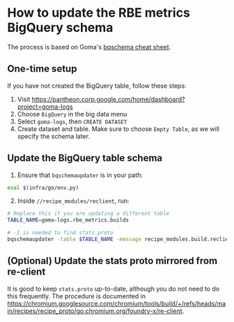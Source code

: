 # How to update the RBE metrics BigQuery schema

The process is based on Goma's [bqschema cheat sheet](https://g3doc.corp.google.com/devtools/goma/g3doc/developers/bqschema-cheat-sheet.md).

## One-time setup

If you have not created the BigQuery table, follow these steps:

1. Visit https://pantheon.corp.google.com/home/dashboard?project=goma-logs
1. Choose `BigQuery` in the big data menu
1. Select `goma-logs`, then `CREATE DATASET`
1. Create dataset and table. Make sure to choose `Empty Table`, as we will specify the schema later.


## Update the BigQuery table schema

1. Ensure that `bqschemaupdater` is in your path:

```sh
eval $(infra/go/env.py)
```

2. Inside `//recipe_modules/reclient`, run:

```sh
# Replace this if you are updating a different table
TABLE_NAME=goma-logs.rbe_metrics.builds

# -I is needed to find stats.proto
bqschemaupdater -table $TABLE_NAME -message recipe_modules.build.reclient.RbeMetricsBq -I ../../recipe_proto
```

## (Optional) Update the stats proto mirrored from re-client

It is good to keep `stats.proto` up-to-date, although you do not need to do this frequently. The procedure is documented in https://chromium.googlesource.com/chromium/tools/build/+/refs/heads/main/recipes/recipe_proto/go.chromium.org/foundry-x/re-client.